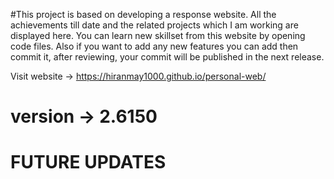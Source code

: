#This project is based on developing a response website. All the achievements till date and the related projects which I am working are displayed here. You can learn new skillset from this website by opening code files. Also if you want to add any new features you can add then commit it, after reviewing, your commit will be published in the next release. 

Visit website -> https://hiranmay1000.github.io/personal-web/
# version -> 2.6150

# FUTURE UPDATES
